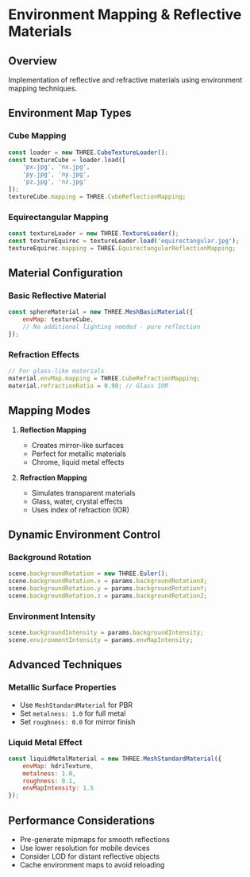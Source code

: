 # Environment Mapping & Reflective Materials

## Overview
Implementation of reflective and refractive materials using environment mapping techniques.

## Environment Map Types

### Cube Mapping
```javascript
const loader = new THREE.CubeTextureLoader();
const textureCube = loader.load([
    'px.jpg', 'nx.jpg',
    'py.jpg', 'ny.jpg', 
    'pz.jpg', 'nz.jpg'
]);
textureCube.mapping = THREE.CubeReflectionMapping;
```

### Equirectangular Mapping
```javascript
const textureLoader = new THREE.TextureLoader();
const textureEquirec = textureLoader.load('equirectangular.jpg');
textureEquirec.mapping = THREE.EquirectangularReflectionMapping;
```

## Material Configuration

### Basic Reflective Material
```javascript
const sphereMaterial = new THREE.MeshBasicMaterial({
    envMap: textureCube,
    // No additional lighting needed - pure reflection
});
```

### Refraction Effects
```javascript
// For glass-like materials
material.envMap.mapping = THREE.CubeRefractionMapping;
material.refractionRatio = 0.98; // Glass IOR
```

## Mapping Modes

1. **Reflection Mapping**
   - Creates mirror-like surfaces
   - Perfect for metallic materials
   - Chrome, liquid metal effects

2. **Refraction Mapping**
   - Simulates transparent materials
   - Glass, water, crystal effects
   - Uses index of refraction (IOR)

## Dynamic Environment Control

### Background Rotation
```javascript
scene.backgroundRotation = new THREE.Euler();
scene.backgroundRotation.x = params.backgroundRotationX;
scene.backgroundRotation.y = params.backgroundRotationY;
scene.backgroundRotation.z = params.backgroundRotationZ;
```

### Environment Intensity
```javascript
scene.backgroundIntensity = params.backgroundIntensity;
scene.environmentIntensity = params.envMapIntensity;
```

## Advanced Techniques

### Metallic Surface Properties
- Use `MeshStandardMaterial` for PBR
- Set `metalness: 1.0` for full metal
- Set `roughness: 0.0` for mirror finish

### Liquid Metal Effect
```javascript
const liquidMetalMaterial = new THREE.MeshStandardMaterial({
    envMap: hdriTexture,
    metalness: 1.0,
    roughness: 0.1,
    envMapIntensity: 1.5
});
```

## Performance Considerations
- Pre-generate mipmaps for smooth reflections
- Use lower resolution for mobile devices
- Consider LOD for distant reflective objects
- Cache environment maps to avoid reloading